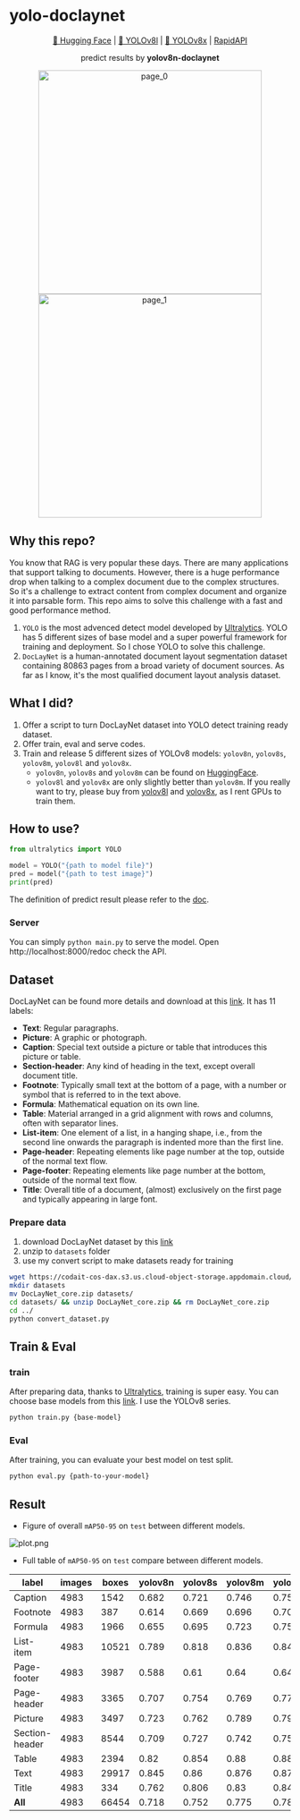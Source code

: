 # yolo-doclaynet

<p align="center">
<a href="https://huggingface.co/hantian/yolo-doclaynet">🤗 Hugging Face</a> | 
<a href="https://buymeacoffee.com/ppaanngggg/e/257457">📁 YOLOv8l</a> |
<a href="https://buymeacoffee.com/ppaanngggg/e/257777">📁 YOLOv8x</a> |
<a href="https://rapidapi.com/ppaanngggg/api/document-layout-analysis"> RapidAPI</a>
</p>

<p align="center">predict results by <b>yolov8n-doclaynet</b></p>
<p align="center">
  <img src="./test.png" width="400"  alt="page_0"/>
  <img src="./annotated-test.png" width="400"  alt="page_1"/> 
</p>

## Why this repo?

You know that RAG is very popular these days. There are many applications that support talking to documents. However,
there is a huge performance drop when talking to a complex document due to the complex structures. So it's a challenge
to extract content from complex document and organize it into parsable form. This repo aims to solve this challenge with
a fast and good performance method.

1. `YOLO` is the most advenced detect model developed by [Ultralytics](https://github.com/ultralytics/ultralytics). YOLO
   has 5 different sizes of base model and a super powerful framework for training and deployment. So I chose YOLO to
   solve this challenge.
2. `DocLayNet` is a human-annotated document layout segmentation dataset containing 80863 pages from a broad variety of
   document sources. As far as I know, it's the most qualified document layout analysis dataset.

## What I did?

1. Offer a script to turn DocLayNet dataset into YOLO detect training ready dataset.
2. Offer train, eval and serve codes.
3. Train and release 5 different sizes
   of YOLOv8 models: `yolov8n`, `yolov8s`, `yolov8m`, `yolov8l`
   and `yolov8x`.
    - `yolov8n`, `yolov8s` and `yolov8m` can be found on [HuggingFace](https://huggingface.co/hantian/yolo-doclaynet).
    - `yolov8l` and `yolov8x` are only slightly better than `yolov8m`. If you really want to try, please buy
      from [yolov8l](https://buymeacoffee.com/ppaanngggg/e/257457)
      and [yolov8x](https://buymeacoffee.com/ppaanngggg/e/257777), as I rent GPUs to train them.

## How to use?

```python
from ultralytics import YOLO

model = YOLO("{path to model file}")
pred = model("{path to test image}")
print(pred)
```

The definition of predict result please refer to
the [doc](https://docs.ultralytics.com/modes/predict/#working-with-results).

### Server

You can simply `python main.py` to serve the model. Open http://localhost:8000/redoc check the API.

## Dataset

DocLayNet can be found more details and download at this [link](https://github.com/DS4SD/DocLayNet). It has 11 labels:

- **Text**: Regular paragraphs.
- **Picture**: A graphic or photograph.
- **Caption**: Special text outside a picture or table that introduces this picture or
  table.
- **Section-header**: Any kind of heading in the text, except overall document title.
- **Footnote**: Typically small text at the bottom of a page, with a number or symbol
  that is referred to in the text above.
- **Formula**: Mathematical equation on its own line.
- **Table**: Material arranged in a grid alignment with rows and columns, often
  with separator lines.
- **List-item**: One element of a list, in a hanging shape, i.e., from the second line
  onwards the paragraph is indented more than the first line.
- **Page-header**: Repeating elements like page number at the top, outside of the
  normal text flow.
- **Page-footer**: Repeating elements like page number at the bottom, outside of the
  normal text flow.
- **Title**: Overall title of a document, (almost) exclusively on the first page and
  typically appearing in large font.

### Prepare data

1. download DocLayNet dataset by
   this [link](https://codait-cos-dax.s3.us.cloud-object-storage.appdomain.cloud/dax-doclaynet/1.0.0/DocLayNet_core.zip)
2. unzip to `datasets` folder
3. use my convert script to make datasets ready for training

```bash
wget https://codait-cos-dax.s3.us.cloud-object-storage.appdomain.cloud/dax-doclaynet/1.0.0/DocLayNet_core.zip
mkdir datasets
mv DocLayNet_core.zip datasets/
cd datasets/ && unzip DocLayNet_core.zip && rm DocLayNet_core.zip
cd ../
python convert_dataset.py
```

## Train & Eval

### train

After preparing data, thanks to [Ultralytics](https://github.com/ultralytics/ultralytics), training is super easy. You
can choose base models from this [link](https://docs.ultralytics.com/models/). I use the YOLOv8 series.

```bash
python train.py {base-model}
```

### Eval

After training, you can evaluate your best model on test split.

```bash
python eval.py {path-to-your-model}
```

## Result

* Figure of overall `mAP50-95` on `test` between different models.

![plot.png](plot.png)

* Full table of `mAP50-95` on `test` compare between different models.

| label          | images | boxes | yolov8n | yolov8s | yolov8m | yolov8l | yolov8x |
|----------------|--------|-------|---------|---------|---------|---------|---------|
| Caption        | 4983   | 1542  | 0.682   | 0.721   | 0.746   | 0.75    | 0.753   |
| Footnote       | 4983   | 387   | 0.614   | 0.669   | 0.696   | 0.702   | 0.717   |
| Formula        | 4983   | 1966  | 0.655   | 0.695   | 0.723   | 0.75    | 0.747   |
| List-item      | 4983   | 10521 | 0.789   | 0.818   | 0.836   | 0.841   | 0.841   |
| Page-footer    | 4983   | 3987  | 0.588   | 0.61    | 0.64    | 0.641   | 0.655   |
| Page-header    | 4983   | 3365  | 0.707   | 0.754   | 0.769   | 0.776   | 0.784   |
| Picture        | 4983   | 3497  | 0.723   | 0.762   | 0.789   | 0.796   | 0.805   |
| Section-header | 4983   | 8544  | 0.709   | 0.727   | 0.742   | 0.75    | 0.748   |
| Table          | 4983   | 2394  | 0.82    | 0.854   | 0.88    | 0.885   | 0.886   |
| Text           | 4983   | 29917 | 0.845   | 0.86    | 0.876   | 0.878   | 0.877   |
| Title          | 4983   | 334   | 0.762   | 0.806   | 0.83    | 0.846   | 0.84    |
| **All**        | 4983   | 66454 | 0.718   | 0.752   | 0.775   | 0.783   | 0.787   |
